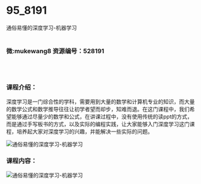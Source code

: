 # 95_8191
通俗易懂的深度学习-机器学习
<br/></br>
<h3>微:mukewang8 资源编号：528191</h3>
<br/></br>
<h3>课程介绍：</h3>
<p>深度学习是一门综合性的学科，需要用到大量的数学和计算机专业的知识，而大量的数学公式和数学推导往往让初学者望而却步，知难而退。在这门课程中，我们希望能够通过尽量少的数学和公式，在讲课过程中，没有使用传统的读ppt的方式，而是通过手写板书的方式，以及实际的编程实践，让大家能够入门深度学习这门课程，培养起大家对深度学习的兴趣，并能解决一些实际的问题。</p>
<p><img src="https://www.ko996.com/wp-content/uploads/img/2019/10/356-73-300x167.jpg" alt="通俗易懂的深度学习-机器学习"></p>
<h3>课程内容：</h3>
<p><img src="https://www.ko996.com/wp-content/uploads/img/2019/10/2-67.png" alt="通俗易懂的深度学习-机器学习"></p>
<p>&nbsp;</p>
